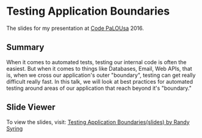 Testing Application Boundaries
===========================================

The slides for my presentation at [Code PaLOUsa][cp] 2016.

[cp]: http://www.codepalousa.com

Summary
-------

When it comes to automated tests, testing our internal code is often the easiest. But when it comes
to things like Databases, Email, Web APIs, that is, when we cross our application's outer
"boundary", testing can get really difficult really fast. In this talk, we will look at best
practices for automated testing around areas of our application that reach beyond it's "boundary."

Slide Viewer
------------

To view the slides, visit:
[Testing Application Boundaries(slides) by Randy Syring][slides]

[slides]: https://cdn.rawgit.com/rsyring/cp-2016-testing-boundaries-slides/master/_build/slides/index.html
